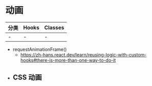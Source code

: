 # 动画

分类 | Hooks | Classes
---|---|---
- | - | - 

- requestAnimationFrame()
  - https://zh-hans.react.dev/learn/reusing-logic-with-custom-hooks#there-is-more-than-one-way-to-do-it
- CSS 动画
  - 